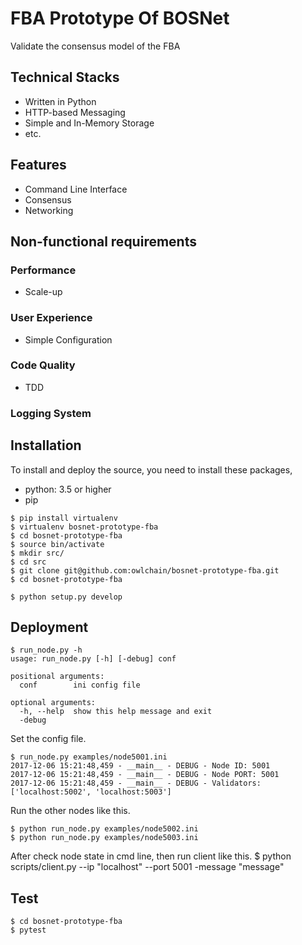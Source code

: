 # FBA Prototype Of BOSNet

Validate the consensus model of the FBA

## Technical Stacks

- Written in Python
- HTTP-based Messaging
- Simple and In-Memory Storage
- etc.

## Features

- Command Line Interface
- Consensus
- Networking

## Non-functional requirements

### Performance
- Scale-up

### User Experience

- Simple Configuration

### Code Quality
- TDD

### Logging System

## Installation

To install and deploy the source, you need to install these packages,

 - python: 3.5 or higher
 - pip

```
$ pip install virtualenv
$ virtualenv bosnet-prototype-fba
$ cd bosnet-prototype-fba
$ source bin/activate
$ mkdir src/
$ cd src
$ git clone git@github.com:owlchain/bosnet-prototype-fba.git
$ cd bosnet-prototype-fba
```

```
$ python setup.py develop
```

## Deployment

```
$ run_node.py -h
usage: run_node.py [-h] [-debug] conf

positional arguments:
  conf        ini config file

optional arguments:
  -h, --help  show this help message and exit
  -debug
```

Set the config file.
```
$ run_node.py examples/node5001.ini
2017-12-06 15:21:48,459 - __main__ - DEBUG - Node ID: 5001
2017-12-06 15:21:48,459 - __main__ - DEBUG - Node PORT: 5001
2017-12-06 15:21:48,459 - __main__ - DEBUG - Validators: ['localhost:5002', 'localhost:5003']
```

Run the other nodes like this.
```
$ python run_node.py examples/node5002.ini
$ python run_node.py examples/node5003.ini
```

After check node state in cmd line, then run client like this.
$ python scripts/client.py --ip "localhost" --port 5001 -message "message"

## Test

```
$ cd bosnet-prototype-fba
$ pytest
```

